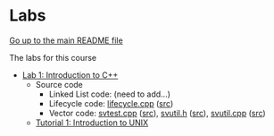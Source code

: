 Labs
====

[Go up to the main README file](../README.html)

The labs for this course

- [Lab 1: Introduction to C++](lab01/lab01.html)
  - Source code
    - Linked List code: (need to add...)
    - Lifecycle code: [lifecycle.cpp](lab01/lifecycle.cpp.html) ([src](lab01/lifecycle.cpp))
    - Vector code: [svtest.cpp](lab01/svtest.cpp.html) ([src](lab01/svtest.cpp)),
      [svutil.h](lab01/svutil.h.html) ([src](lab01/svutil.h)),
      [svutil.cpp](lab01/svutil.cpp.html) ([src](lab01/svutil.cpp))
  - [Tutorial 1: Introduction to UNIX](../tutorials/01-intro-unix/index.html)